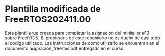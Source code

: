 # Plantilla modificada de FreeRTOS202411.00

Esta plantilla fue creada para completar la asignación del minitaller #13 sobre FreeRTOS. El propietario de este repositorio no es dueño de casi todo el código utilizado. Las instrucciones de cómo utilizarlo se encuentran en el documento asignacion_freertos.pdf entregado en el curso.
